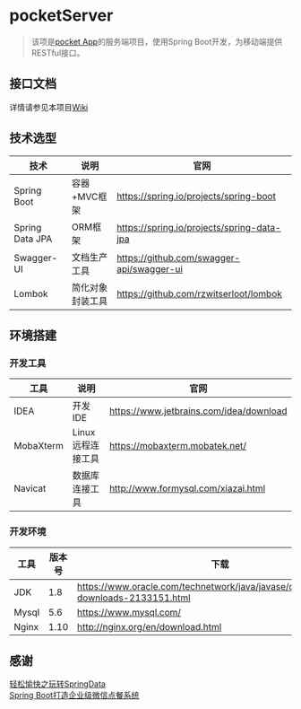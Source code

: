 # pocketServer
> 该项是[pocket App](https://github.com/depers/Pocket)的服务端项目，使用Spring Boot开发，为移动端提供RESTful接口。

## 接口文档
详情请参见本项目[Wiki]()

## 技术选型
技术|说明|官网
--|--|--
Spring Boot|容器+MVC框架|https://spring.io/projects/spring-boot
Spring Data JPA|	ORM框架|https://spring.io/projects/spring-data-jpa
Swagger-UI|文档生产工具|https://github.com/swagger-api/swagger-ui
Lombok|简化对象封装工具|https://github.com/rzwitserloot/lombok

## 环境搭建

### 开发工具

工具 | 说明 | 官网
----|----|----
IDEA | 开发IDE | https://www.jetbrains.com/idea/download
MobaXterm | Linux远程连接工具 | https://mobaxterm.mobatek.net/
Navicat | 数据库连接工具 | http://www.formysql.com/xiazai.html

### 开发环境

工具 | 版本号 | 下载
----|----|----
JDK | 1.8 | https://www.oracle.com/technetwork/java/javase/downloads/jdk8-downloads-2133151.html
Mysql | 5.6 | https://www.mysql.com/
Nginx | 1.10 | http://nginx.org/en/download.html

## 感谢
[轻松愉快之玩转SpringData](https://www.imooc.com/learn/821)   
[Spring Boot打造企业级微信点餐系统](https://coding.imooc.com/class/chapter/117.html#Anchor)